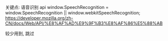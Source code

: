 关键点:
语音识别 api
window.SpeechRecognition = window.SpeechRecognition || window.webkitSpeechRecognition;
https://developer.mozilla.org/zh-CN/docs/Web/API/%E8%AF%AD%E9%9F%B3%E8%AF%86%E5%88%AB

较少用到, 跳过